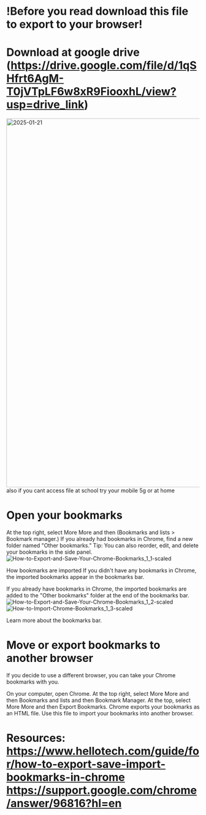 # !Before you read download this file to export to your browser!
# Download at google drive (https://drive.google.com/file/d/1qSHfrt6AgM-T0jVTpLF6w8xR9FiooxhL/view?usp=drive_link)

<img width="960" alt="2025-01-21" src="https://github.com/user-attachments/assets/1f98de62-06cc-47c6-9bce-eaa666c0c5e5" />
 also if you cant access file at school try your mobile 5g or at home

# Open your bookmarks
At the top right, select More More and then (Bookmarks and lists > Bookmark manager.)
If you already had bookmarks in Chrome, find a new folder named "Other bookmarks."
Tip: You can also reorder, edit, and delete your bookmarks in the side panel.
![How-to-Export-and-Save-Your-Chrome-Bookmarks_1_1-scaled](https://github.com/user-attachments/assets/70bd5523-8c30-46c8-b092-897d48cb5ff8)

How bookmarks are imported
If you didn't have any bookmarks in Chrome, the imported bookmarks appear in the bookmarks bar.

If you already have bookmarks in Chrome, the imported bookmarks are added to the "Other bookmarks" folder at the end of the bookmarks bar.
![How-to-Export-and-Save-Your-Chrome-Bookmarks_1_2-scaled](https://github.com/user-attachments/assets/3147de98-82b1-4f70-9f5b-c06996653c7e)
![How-to-Import-Chrome-Bookmarks_1_3-scaled](https://github.com/user-attachments/assets/447b66f7-72a1-4180-91b7-e5400eabf823)

Learn more about the bookmarks bar.

# Move or export bookmarks to another browser
If you decide to use a different browser, you can take your Chrome bookmarks with you.

On your computer, open Chrome.
At the top right, select More More and then Bookmarks and lists and then Bookmark Manager.
At the top, select More More and then Export Bookmarks.
Chrome exports your bookmarks as an HTML file. Use this file to import your bookmarks into another browser. 

# Resources: https://www.hellotech.com/guide/for/how-to-export-save-import-bookmarks-in-chrome https://support.google.com/chrome/answer/96816?hl=en
